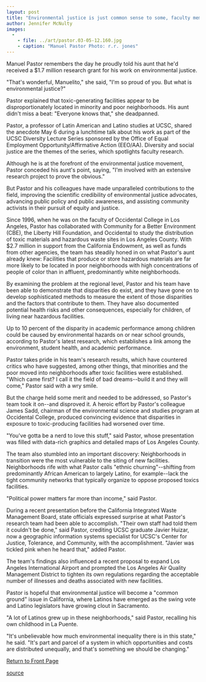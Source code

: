 ```yaml
---
layout: post
title: "Environmental justice is just common sense to some, faculty member finds"
author: Jennifer McNulty
images:
  -
    - file: ../art/pastor.03-05-12.160.jpg
    - caption: "Manuel Pastor Photo: r.r. jones"
---
```


Manuel Pastor remembers the day he proudly told his aunt that he'd received a $1.7 million research grant for his work on environmental justice.

"That's wonderful, Manuelito," she said, "I'm so proud of you. But what is environmental justice?"  

Pastor explained that toxic-generating facilities appear to be disproportionately located in minority and poor neighborhoods. His aunt didn't miss a beat: "Everyone knows that," she deadpanned.  

Pastor, a professor of Latin American and Latino studies at UCSC, shared the anecdote May 6 during a lunchtime talk about his work as part of the UCSC Diversity Lecture Series sponsored by the Office of Equal Employment Opportunity/Affirmative Action (EEO/AA). Diversity and social justice are the themes of the series, which spotlights faculty research.  

Although he is at the forefront of the environmental justice movement, Pastor conceded his aunt's point, saying, "I'm involved with an extensive research project to prove the obvious."   

But Pastor and his colleagues have made unparalleled contributions to the field, improving the scientific credibility of environmental justice advocates, advancing public policy and public awareness, and assisting community activists in their pursuit of equity and justice.  

Since 1996, when he was on the faculty of Occidental College in Los Angeles, Pastor has collaborated with Community for a Better Environment (CBE), the Liberty Hill Foundation, and Occidental to study the distribution of toxic materials and hazardous waste sites in Los Angeles County. With $2.7 million in support from the California Endowment, as well as funds from other agencies, the team has steadily honed in on what Pastor's aunt already knew: Facilities that produce or store hazardous materials are far more likely to be located in poor neighborhoods with high concentrations of people of color than in affluent, predominantly white neighborhoods.  

By examining the problem at the regional level, Pastor and his team have been able to demonstrate that disparities do exist, and they have gone on to develop sophisticated methods to measure the extent of those disparities and the factors that contribute to them. They have also documented potential health risks and other consequences, especially for children, of living near hazardous facilities.

Up to 10 percent of the disparity in academic performance among children could be caused by environmental hazards on or near school grounds, according to Pastor's latest research, which establishes a link among the environment, student health, and academic performance.  

Pastor takes pride in his team's research results, which have countered critics who have suggested, among other things, that minorities and the poor moved into neighborhoods after toxic facilities were established. "Which came first? I call it the field of bad dreams--build it and they will come," Pastor said with a wry smile.   

But the charge held some merit and needed to be addressed, so Pastor's team took it on--and disproved it. A heroic effort by Pastor's colleague James Sadd, chairman of the environmental science and studies program at Occidental College, produced convincing evidence that disparities in exposure to toxic-producing facilities had worsened over time.   

"You've gotta be a nerd to love this stuff," said Pastor, whose presentation was filled with data-rich graphics and detailed maps of Los Angeles County.   

The team also stumbled into an important discovery: Neighborhoods in transition were the most vulnerable to the siting of new facilities. Neighborhoods rife with what Pastor calls "ethnic churning"--shifting from predominantly African American to largely Latino, for example--lack the tight community networks that typically organize to oppose proposed toxics facilities.   

"Political power matters far more than income," said Pastor.   

During a recent presentation before the California Integrated Waste Management Board, state officials expressed surprise at what Pastor's research team had been able to accomplish. "Their own staff had told them it couldn't be done," said Pastor, crediting UCSC graduate Javier Huizar, now a geographic information systems specialist for UCSC's Center for Justice, Tolerance, and Community, with the accomplishment. "Javier was tickled pink when he heard that," added Pastor.  

The team's findings also influenced a recent proposal to expand Los Angeles International Airport and prompted the Los Angeles Air Quality Management District to tighten its own regulations regarding the acceptable number of illnesses and deaths associated with new facilities.  

Pastor is hopeful that environmental justice will become a "common ground" issue in California, where Latinos have emerged as the swing vote and Latino legislators have growing clout in Sacramento.   

"A lot of Latinos grew up in these neighborhoods," said Pastor, recalling his own childhood in La Puente.  

"It's unbelievable how much environmental inequality there is in this state," he said. "It's part and parcel of a system in which opportunities and costs are distributed unequally, and that's something we should be changing."  


[Return to Front Page][1]

[1]: http://currents.ucsc.edu/

[source](http://www1.ucsc.edu/currents/02-03/05-12/pastor.html "Permalink to pastor")
